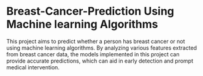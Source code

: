 # Breast-Cancer-Prediction Using Machine learning Algorithms
This project aims to predict whether a person has breast cancer or not using machine learning algorithms. By analyzing various features extracted from breast cancer data, the models implemented in this project can provide accurate predictions, which can aid in early detection and prompt medical intervention.
